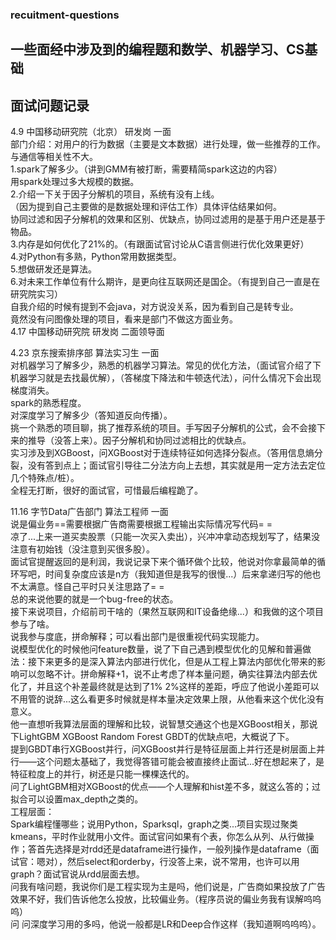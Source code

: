 ### recuitment-questions  
## 一些面经中涉及到的编程题和数学、机器学习、CS基础  
## 面试问题记录  
4.9 中国移动研究院（北京） 研发岗 一面  
部门介绍：对用户的行为数据（主要是文本数据）进行处理，做一些推荐的工作。与通信等相关性不大。  
1.spark了解多少。（讲到GMM有被打断，需要精简spark这边的内容）  
用spark处理过多大规模的数据。  
2.介绍一下关于因子分解机的项目，系统有没有上线。  
（因为提到自己主要做的是数据处理和评估工作）具体评估结果如何。  
协同过滤和因子分解机的效果和区别、优缺点，协同过滤用的是基于用户还是基于物品。  
3.内存是如何优化了21%的。（有跟面试官讨论从C语言侧进行优化效果更好）  
4.对Python有多熟，Python常用数据类型。  
5.想做研发还是算法。  
6.对未来工作单位有什么期许，是更向往互联网还是国企。（有提到自己一直是在研究院实习）  
自我介绍的时候有提到不会java，对方说没关系，因为看到自己是转专业。  
竟然没有问图像处理的项目，看来是部门不做这方面业务。  
4.17 中国移动研究院 研发岗 二面领导面  

4.23 京东搜索排序部 算法实习生 一面  
对机器学习了解多少，熟悉的机器学习算法。常见的优化方法，（面试官介绍了下机器学习就是去找最优解），（答梯度下降法和牛顿迭代法），问什么情况下会出现梯度消失。    
spark的熟悉程度。  
对深度学习了解多少（答知道反向传播）。  
挑一个熟悉的项目聊，挑了推荐系统的项目。手写因子分解机的公式，会不会接下来的推导（没答上来）。因子分解机和协同过滤相比的优缺点。  
实习涉及到XGBoost，问XGBoost对于连续特征如何选择分裂点。（答用信息熵分裂，没有答到点上；面试官引导往二分法方向上去想，其实就是用一定方法去定位几个特殊点/桩）。  
全程无打断，很好的面试官，可惜最后编程跪了。  

11.16 字节Data广告部门 算法工程师 一面  
说是偏业务==需要根据广告商需要根据工程输出实际情况写代码= =  
凉了...上来一道买卖股票（只能一次买入卖出），兴冲冲拿动态规划写了，结果没注意有初始钱（没注意到买很多股）。  
面试官提醒返回的是利润，我说记录下来个循环做个比较，他说对你拿最简单的循环写吧，时间复杂度应该是n方（我知道但是我写的很慢...）后来拿递归写的他也不太满意。怪自己平时只关注思路了= =  
总的来说他要的就是一个bug-free的状态。  
接下来说项目，介绍前司干啥的（果然互联网和IT设备绝缘...）和我做的这个项目参与了啥。  
说我参与度底，拼命解释；可以看出部门是很重视代码实现能力。  
说模型优化的时候他问feature数量，说了下自己遇到模型优化的见解和普遍做法：接下来更多的是深入算法内部进行优化，但是从工程上算法内部优化带来的影响可以忽略不计。拼命解释+1，说不止考虑了样本量问题，确实往算法内部去优化了，并且这个补差最终就是达到了1% 2%这样的差距，呼应了他说小差距可以不用管的说辞...这么看更多时候就是样本量决定效果上限，从他看来这个优化没有意义。  
他一直想听我算法层面的理解和比较，说智慧交通这个也是XGBoost相关，那说下LightGBM XGBoost Random Forest GBDT的优缺点吧，大概说了下。  
提到GBDT串行XGBoost并行，问XGBoost并行是特征层面上并行还是树层面上并行——这个问题太基础了，我觉得答错可能会被直接终止面试...好在想起来了，是特征粒度上的并行，树还是只能一棵棵迭代的。  
问了LightGBM相对XGBoost的优点——个人理解和hist差不多，就这么答的；过拟合可以设置max_depth之类的。  
工程层面：  
Spark编程懂哪些；说用Python，Sparksql，graph之类...项目实现过聚类kmeans，平时作业就用小文件。面试官问如果有个表，你怎么从列、从行做操作；答首先选择是对rdd还是dataframe进行操作，一般列操作是dataframe（面试官：嗯对），然后select和orderby，行没答上来，说不常用，也许可以用graph？面试官说从rdd层面去想。  
问我有啥问题，我说你们是工程实现为主是吗，他们说是，广告商如果投放了广告效果不好，我们告诉他怎么投放，比较偏业务。（程序员说的偏业务我有误解呜呜呜）  
问
问深度学习用的多吗，他说一般都是LR和Deep合作这样（我知道啊呜呜呜）。
